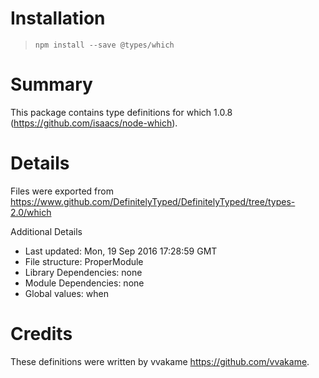 # Installation
> `npm install --save @types/which`

# Summary
This package contains type definitions for which 1.0.8 (https://github.com/isaacs/node-which).

# Details
Files were exported from https://www.github.com/DefinitelyTyped/DefinitelyTyped/tree/types-2.0/which

Additional Details
 * Last updated: Mon, 19 Sep 2016 17:28:59 GMT
 * File structure: ProperModule
 * Library Dependencies: none
 * Module Dependencies: none
 * Global values: when

# Credits
These definitions were written by vvakame <https://github.com/vvakame>.
